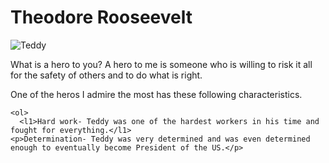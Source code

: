 <h1> Theodore Rooseevelt</h1>

<img src="https://th.bing.com/th/id/OIP.deR8L2bcyKfCeXciIv6nWQHaKd?w=203&h=287&c=7&o=5&dpr=1.25&pid=1.7" alt="Teddy">

<p>What is a hero to you? A hero to me is someone who is willing to risk it all for the safety of others and to do what is right.</p>
<p>One of the heros I admire the most has these following characteristics.</p>

    <ol>
      <l1>Hard work- Teddy was one of the hardest workers in his time and fought for everything.</l1>
    <p>Determination- Teddy was very determined and was even determined enough to eventually become President of the US.</p>
    
